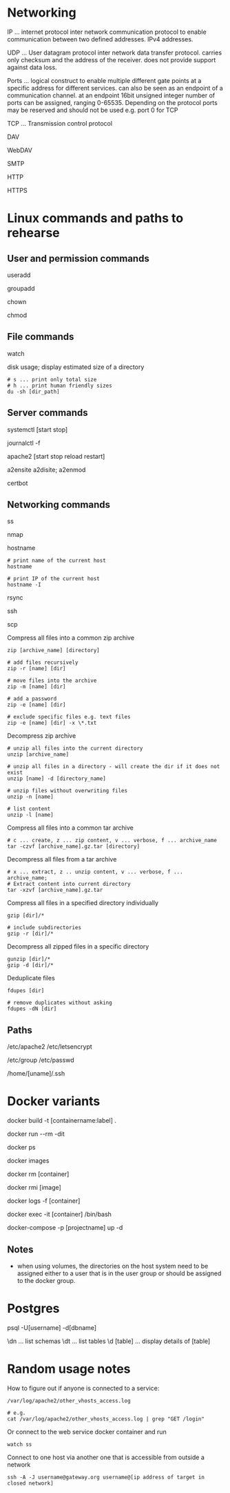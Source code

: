 # Networking

IP ... internet protocol
inter network communication protocol to enable communication between
two defined addresses. IPv4 addresses.

UDP ... User datagram protocol
inter network data transfer protocol. carries only checksum and the address
of the receiver. does not provide support against data loss.


Ports ... 
logical construct to enable multiple different gate points at a specific address
for different services. can also be seen as an endpoint of a communication 
channel. at an endpoint 16bit unsigned integer number of ports can be
assigned, ranging 0-65535. Depending on the protocol ports may be reserved and
should not be used e.g. port 0 for TCP

TCP ... Transmission control protocol


DAV

WebDAV

SMTP

HTTP

HTTPS


# Linux commands and paths to rehearse

## User and permission commands

useradd

groupadd

chown

chmod


## File commands

watch

disk usage; display estimated size of a directory

    # s ... print only total size
    # h ... print human friendly sizes
    du -sh [dir_path]


## Server commands

systemctl [start stop]

journalctl -f

apache2 [start stop reload restart]

a2ensite a2disite; a2enmod

certbot


## Networking commands

ss

nmap

hostname

    # print name of the current host
    hostname

    # print IP of the current host
    hostname -I

rsync

ssh

scp


Compress all files into a common zip archive

    zip [archive_name] [directory]
    
    # add files recursively
    zip -r [name] [dir] 

    # move files into the archive
    zip -m [name] [dir]

    # add a password
    zip -e [name] [dir]

    # exclude specific files e.g. text files
    zip -e [name] [dir] -x \*.txt

Decompress zip archive

    # unzip all files into the current directory
    unzip [archive_name]
    
    # unzip all files in a directory - will create the dir if it does not exist
    unzip [name] -d [directory_name]

    # unzip files without overwriting files
    unzip -n [name]

    # list content
    unzip -l [name]

Compress all files into a common tar archive

    # c ... create, z ... zip content, v ... verbose, f ... archive_name
    tar -czvf [archive_name].gz.tar [directory]

Decompress all files from a tar archive

    # x ... extract, z .. unzip content, v ... verbose, f ... archive_name; 
    # Extract content into current directory
    tar -xzvf [archive_name].gz.tar

Compress all files in a specified directory individually

    gzip [dir]/*

    # include subdirectories
    gzip -r [dir]/*

Decompress all zipped files in a specific directory

    gunzip [dir]/*
    gzip -d [dir]/*

Deduplicate files

    fdupes [dir]
    
    # remove duplicates without asking
    fdupes -dN [dir]

## Paths

/etc/apache2
/etc/letsencrypt

/etc/group
/etc/passwd

/home/[uname]/.ssh



# Docker variants


docker build -t [containername:label] .

docker run --rm -dit

docker ps

docker images

docker rm [container]

docker rmi [image]

docker logs -f [container]

docker exec -it [container] /bin/bash


docker-compose -p [projectname] up -d

## Notes
- when using volumes, the directories on the host system need to be assigned either 
  to a user that is in the user group or should be assigned to the docker group. 


# Postgres

psql -U[username] -d[dbname]

\dn ... list schemas
\dt ... list tables
\d [table] ... display details of [table]


# Random usage notes

How to figure out if anyone is connected to a service:

    /var/log/apache2/other_vhosts_access.log
    
    # e.g.
    cat /var/log/apache2/other_vhosts_access.log | grep "GET /login"

Or connect to the web service docker container and run

    watch ss

Connect to one host via another one that is accessible from outside a network

    ssh -A -J username@gateway.org username@[ip address of target in closed network]
